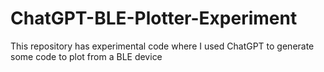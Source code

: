 # ChatGPT-BLE-Plotter-Experiment
This repository has experimental code where I used ChatGPT to generate some code to plot from a BLE device
